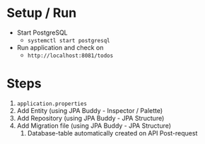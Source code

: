 # Setup / Run
- Start PostgreSQL
  - `systemctl start postgresql`
- Run application and check on
  - `http://localhost:8081/todos`


# Steps
1. `application.properties`
2. Add Entity (using JPA Buddy - Inspector / Palette)
3. Add Repository (using JPA Buddy - JPA Structure)
4. Add Migration file (using JPA Buddy - JPA Structure)
   1. Database-table automatically created on API Post-request 